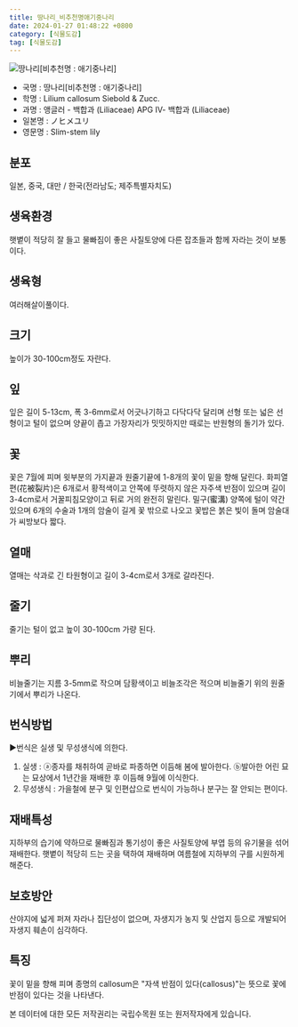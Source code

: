 ```yaml
---
title: 땅나리_비추천명애기중나리
date: 2024-01-27 01:48:22 +0800
category: [식물도감]
tag: [식물도감]
---
```




![땅나리[비추천명 : 애기중나리]](/fileUpload/plants/basic/Liliaceae/Lilium/15094/1_th2.JPG)
- 국명 : 땅나리[비추천명 : 애기중나리]
- 학명 : Lilium callosum Siebold & Zucc.
- 과명 : 앵글러 - 백합과 (Liliaceae) APG Ⅳ- 백합과 (Liliaceae)
- 일본명 : ノヒメユリ
- 영문명 : Slim-stem lily


## 분포
일본, 중국, 대만 / 한국(전라남도; 제주특별자치도) 
## 생육환경
햇볕이 적당히 잘 들고 물빠짐이 좋은 사질토양에 다른 잡초들과 함께 자라는 것이 보통이다.
## 생육형
여러해살이풀이다.
## 크기
높이가 30-100cm정도 자란다.
## 잎
잎은 길이 5-13cm, 폭 3-6mm로서 어긋나기하고 다닥다닥 달리며 선형 또는 넓은 선형이고 털이 없으며 양끝이 좁고 가장자리가 밋밋하지만 때로는 반원형의 돌기가 있다.
## 꽃
꽃은 7월에 피며 윗부분의 가지끝과 원줄기끝에 1-8개의 꽃이 밑을 향해 달린다. 화피열편(花被裂片)은 6개로서 황적색이고 안쪽에 뚜렷하지 않은 자주색 반점이 있으며 길이 3-4cm로서 거꿀피침모양이고 뒤로 거의 완전히 말린다. 밀구(蜜溝) 양쪽에 털이 약간 있으며 6개의 수술과 1개의 암술이 길게 꽃 밖으로 나오고 꽃밥은 붉은 빛이 돌며 암술대가 씨방보다 짧다.
## 열매
열매는 삭과로 긴 타원형이고 길이 3-4cm로서 3개로 갈라진다.
## 줄기
줄기는 털이 없고 높이 30-100cm 가량 된다.
## 뿌리
비늘줄기는 지름 3-5mm로 작으며 담황색이고 비늘조각은 적으며 비늘줄기 위의 원줄기에서 뿌리가 나온다.
## 번식방법
▶번식은 실생 및 무성생식에 의한다. 1. 실생 : ⓐ종자를 채취하여 곧바로 파종하면 이듬해 봄에 발아한다. ⓑ발아한 어린 묘는 묘상에서 1년간을 재배한 후 이듬해 9월에 이식한다. 2. 무성생식 : 가을철에 분구 및 인편삽으로 번식이 가능하나 분구는 잘 안되는 편이다.
## 재배특성
지하부의 습기에 약하므로 물빠짐과 통기성이 좋은 사질토양에 부엽 등의 유기물을 섞어 재배한다. 햇볕이 적당히 드는 곳을 택하여 재배하며 여름철에 지하부의 구를 시원하게 해준다.
## 보호방안
산야지에 넓게 퍼져 자라나 집단성이 없으며, 자생지가 농지 및 산업지 등으로 개발되어 자생지 훼손이 심각하다.
## 특징
꽃이 밑을 향해 피며 종명의 callosum은 "자색 반점이 있다(callosus)"는 뜻으로 꽃에 반점이 있다는 것을 나타낸다.






본 데이터에 대한 모든 저작권리는 국립수목원 또는 원저작자에게 있습니다.
